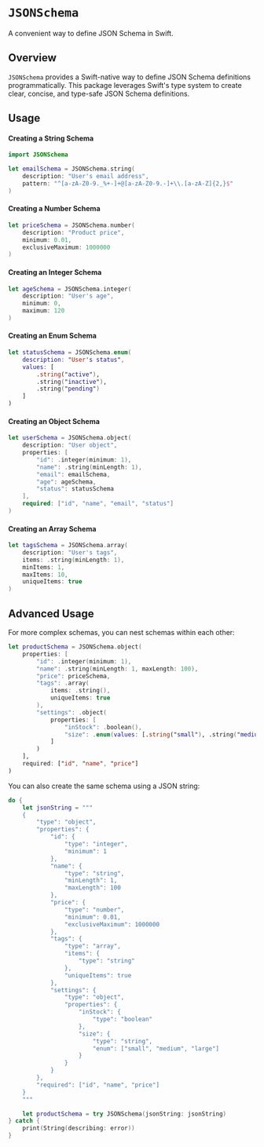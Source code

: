 # ``JSONSchema``

A convenient way to define JSON Schema in Swift.

## Overview

``JSONSchema`` provides a Swift-native way to define JSON Schema definitions programmatically. This package leverages Swift's type system to create clear, concise, and type-safe JSON Schema definitions.

## Usage

#### Creating a String Schema

```swift
import JSONSchema

let emailSchema = JSONSchema.string(
    description: "User's email address",
    pattern: "^[a-zA-Z0-9._%+-]+@[a-zA-Z0-9.-]+\\.[a-zA-Z]{2,}$"
)
```

#### Creating a Number Schema

```swift
let priceSchema = JSONSchema.number(
    description: "Product price",
    minimum: 0.01,
    exclusiveMaximum: 1000000
)
```

#### Creating an Integer Schema

```swift
let ageSchema = JSONSchema.integer(
    description: "User's age",
    minimum: 0,
    maximum: 120
)
```

#### Creating an Enum Schema

```swift
let statusSchema = JSONSchema.enum(
    description: "User's status",
    values: [
        .string("active"),
        .string("inactive"),
        .string("pending")
    ]
)
```

#### Creating an Object Schema

```swift
let userSchema = JSONSchema.object(
    description: "User object",
    properties: [
        "id": .integer(minimum: 1),
        "name": .string(minLength: 1),
        "email": emailSchema,
        "age": ageSchema,
        "status": statusSchema
    ],
    required: ["id", "name", "email", "status"]
)
```

#### Creating an Array Schema

```swift
let tagsSchema = JSONSchema.array(
    description: "User's tags",
    items: .string(minLength: 1),
    minItems: 1,
    maxItems: 10,
    uniqueItems: true
)
```

## Advanced Usage

For more complex schemas, you can nest schemas within each other:

```swift
let productSchema = JSONSchema.object(
    properties: [
        "id": .integer(minimum: 1),
        "name": .string(minLength: 1, maxLength: 100),
        "price": priceSchema,
        "tags": .array(
            items: .string(),
            uniqueItems: true
        ),
        "settings": .object(
            properties: [
                "inStock": .boolean(),
                "size": .enum(values: [.string("small"), .string("medium"), .string("large")])
            ]
        )
    ],
    required: ["id", "name", "price"]
)
```

You can also create the same schema using a JSON string:

```swift
do {
    let jsonString = """
    {
        "type": "object",
        "properties": {
            "id": {
                "type": "integer",
                "minimum": 1
            },
            "name": {
                "type": "string",
                "minLength": 1,
                "maxLength": 100
            },
            "price": {
                "type": "number",
                "minimum": 0.01,
                "exclusiveMaximum": 1000000
            },
            "tags": {
                "type": "array",
                "items": {
                    "type": "string"
                },
                "uniqueItems": true
            },
            "settings": {
                "type": "object",
                "properties": {
                    "inStock": {
                        "type": "boolean"
                    },
                    "size": {
                        "type": "string",
                        "enum": ["small", "medium", "large"]
                    }
                }
            }
        },
        "required": ["id", "name", "price"]
    }
    """

    let productSchema = try JSONSchema(jsonString: jsonString)
} catch {
    print(String(describing: error))
}
```
